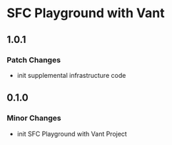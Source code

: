 # SFC Playground with Vant

## 1.0.1

### Patch Changes

- init supplemental infrastructure code

## 0.1.0

### Minor Changes

- init SFC Playground with Vant Project
